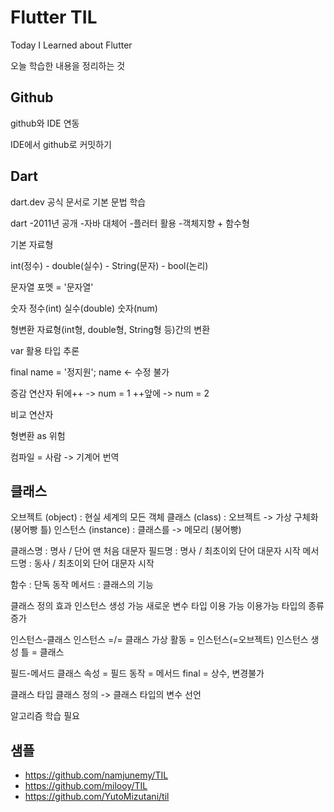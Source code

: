 # Flutter TIL

Today I Learned about Flutter

오늘 학습한 내용을 정리하는 것


## Github

github와 IDE 연동

IDE에서 github로 커밋하기

## Dart

dart.dev 공식 문서로 기본 문법 학습

dart
-2011년 공개
-자바 대체어
-플러터 활용
-객체지향 + 함수형

기본 자료형

int(정수) - double(실수) - String(문자) - bool(논리)

문자열 포멧 = '문자열'

숫자
정수(int)
실수(double)
숫자(num)

형변환
자료형(int형, double형, String형 등)간의 변환

var 활용 타입 추론

final name = '정지원';
name <- 수정 불가

증감 연산자
뒤에++ -> num = 1
++앞에 -> num = 2

비교 연산자


형변환 as 위험

컴파일 = 사람 -> 기계어 번역

## 클래스
오브젝트 (object) : 현실 세계의 모든 객체
클래스 (class) : 오브젝트 -> 가상 구체화 (붕어빵 틀)
인스턴스 (instance) : 클래스를 -> 메모리 (붕어빵)

클래스명 : 명사 / 단어 맨 처음 대문자
필드명 : 명사 / 최초이외 단어 대문자 시작
메서드명 : 동사 / 최초이외 단어 대문자 시작

함수 : 단독 동작
메서드 : 클래스의 기능 

클래스 정의 효과
인스턴스 생성 가능
새로운 변수 타입 이용 가능
이용가능 타입의 종류 증가

인스턴스-클래스
인스턴스 =/= 클래스
가상 활동 = 인스턴스(=오브젝트)
인스턴스 생성 틀 = 클래스

필드-메서드
클래스 속성 = 필드
         동작 = 메서드
final = 상수, 변경불가

클래스 타입
클래스 정의 -> 클래스 타입의 변수 선언
	

알고리즘 학습 필요

## 샘플
- https://github.com/namjunemy/TIL
- https://github.com/milooy/TIL
- https://github.com/YutoMizutani/til
